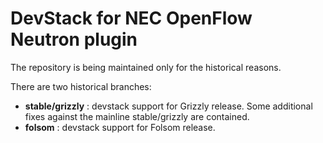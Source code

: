 # DevStack for NEC OpenFlow Neutron plugin

The repository is being maintained only for the historical reasons.

There are two historical branches:

* **stable/grizzly** : devstack support for Grizzly release. Some additional fixes against the mainline stable/grizzly are contained.
* **folsom** : devstack support for Folsom release.

